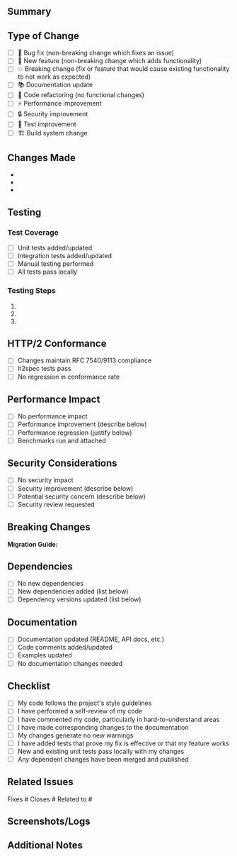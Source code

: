 ## Summary

<!-- Brief description of the changes in this PR -->

## Type of Change

<!-- Mark with an `x` all that apply -->

- [ ] 🐛 Bug fix (non-breaking change which fixes an issue)
- [ ] 🚀 New feature (non-breaking change which adds functionality)
- [ ] 💥 Breaking change (fix or feature that would cause existing functionality to not work as expected)
- [ ] 📚 Documentation update
- [ ] 🧹 Code refactoring (no functional changes)
- [ ] ⚡ Performance improvement
- [ ] 🔒 Security improvement
- [ ] 🧪 Test improvement
- [ ] 🏗️ Build system change

## Changes Made

<!-- Describe the specific changes made in this PR -->

- 
- 
- 

## Testing

<!-- Describe how you tested your changes -->

### Test Coverage
- [ ] Unit tests added/updated
- [ ] Integration tests added/updated
- [ ] Manual testing performed
- [ ] All tests pass locally

### Testing Steps
1. 
2. 
3. 

## HTTP/2 Conformance

<!-- If applicable, describe HTTP/2 protocol compliance -->

- [ ] Changes maintain RFC 7540/9113 compliance
- [ ] h2spec tests pass
- [ ] No regression in conformance rate

## Performance Impact

<!-- Describe any performance implications -->

- [ ] No performance impact
- [ ] Performance improvement (describe below)
- [ ] Performance regression (justify below)
- [ ] Benchmarks run and attached

## Security Considerations

<!-- Describe any security implications -->

- [ ] No security impact
- [ ] Security improvement (describe below)
- [ ] Potential security concern (describe below)
- [ ] Security review requested

## Breaking Changes

<!-- If this is a breaking change, describe the impact -->

**Migration Guide:**
<!-- Provide instructions for users to migrate their code -->

## Dependencies

<!-- List any new dependencies or version changes -->

- [ ] No new dependencies
- [ ] New dependencies added (list below)
- [ ] Dependency versions updated (list below)

## Documentation

<!-- Mark with an `x` all that apply -->

- [ ] Documentation updated (README, API docs, etc.)
- [ ] Code comments added/updated
- [ ] Examples updated
- [ ] No documentation changes needed

## Checklist

<!-- Mark with an `x` all that apply -->

- [ ] My code follows the project's style guidelines
- [ ] I have performed a self-review of my code
- [ ] I have commented my code, particularly in hard-to-understand areas
- [ ] I have made corresponding changes to the documentation
- [ ] My changes generate no new warnings
- [ ] I have added tests that prove my fix is effective or that my feature works
- [ ] New and existing unit tests pass locally with my changes
- [ ] Any dependent changes have been merged and published

## Related Issues

<!-- Link to related issues -->

Fixes #
Closes #
Related to #

## Screenshots/Logs

<!-- If applicable, add screenshots or log outputs -->

## Additional Notes

<!-- Any additional information that reviewers should know -->